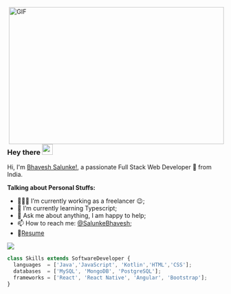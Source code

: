 <!--
**BhaveshSalunke/BhaveshSalunke** is a ✨ _special_ ✨ repository because its `README.md` (this file) appears on your GitHub profile.

Here are some ideas to get you started:

- 🔭 I’m currently working on ...
- 🌱 I’m currently learning ...
- 👯 I’m looking to collaborate on ...
- 🤔 I’m looking for help with ...
- 💬 Ask me about ...
- 📫 How to reach me: ...
- 😄 Pronouns: ...
- ⚡ Fun fact: ...
-->

  <img align="right" alt="GIF" src="https://github.com/abhisheknaiidu/abhisheknaiidu/blob/master/code.gif?raw=true" width="500" height="320" />
  
### Hey there <img src="https://media.giphy.com/media/hvRJCLFzcasrR4ia7z/giphy.gif" width="25px"><br />

Hi, I'm [Bhavesh Salunke!](https://www.discitelabs.com), a passionate  Full Stack Web Developer 🚀 from India.

**Talking about Personal Stuffs:**

- 👨🏽‍💻 I’m currently working as a freelancer :wink:;
- 🌱 I’m currently learning Typescript; 
- 💬 Ask me about anything, I am happy to help;
- 📫 How to reach me: [@SalunkeBhavesh](https://twitter.com/SalunkeBhavesh);
- 📝[Resume](https://)

![](https://visitor-badge.glitch.me/badge?page_id=BhaveshSalunke.BhaveshSalunke)
<br/>
```js
class Skills extends SoftwareDeveloper {
  languages  = ['Java','JavaScript', 'Kotlin','HTML','CSS'];
  databases  = ['MySQL', 'MongoDB', 'PostgreSQL'];
  frameworks = ['React', 'React Native', 'Angular', 'Bootstrap'];
}
```




